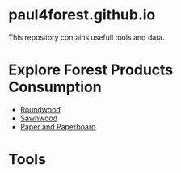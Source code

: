 paul4forest.github.io
=====================

This repository contains usefull tools and data.

# Explore Forest Products Consumption
* [Roundwood](docs/explore/Roundwood.html)
* [Sawnwood](docs/explore/Sawnwood.html)
* [Paper and Paperboard](docs/explore/Paper%20and%20Paperboard.html)

# Tools

